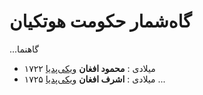 # گاه‌شمار حکومت هوتکیان

...گاهنما
- ۱۷۲۲ میلادی
  : **محمود افغان** [ویکی‌پدیا](https://fa.wikipedia.org/wiki/%D9%85%D8%AD%D9%85%D9%88%D8%AF_%D9%87%D9%88%D8%AA%DA%A9%DB%8C)
- ۱۷۲۵ میلادی
  : **اشرف افغان** [ویکی‌پدیا](https://fa.wikipedia.org/wiki/%D8%A7%D8%B4%D8%B1%D9%81_%D8%A7%D9%81%D8%BA%D8%A7%D9%86)
...